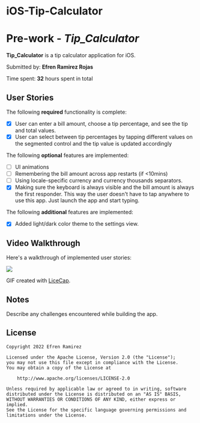 # iOS-Tip-Calculator
# Pre-work - *Tip_Calculator*

**Tip_Calculator** is a tip calculator application for iOS.

Submitted by: **Efren Ramirez Rojas**

Time spent: **32** hours spent in total

## User Stories

The following **required** functionality is complete:

* [x] User can enter a bill amount, choose a tip percentage, and see the tip and total values.
* [x] User can select between tip percentages by tapping different values on the segmented control and the tip value is updated accordingly

The following **optional** features are implemented:

* [ ] UI animations
* [ ] Remembering the bill amount across app restarts (if <10mins)
* [ ] Using locale-specific currency and currency thousands separators.
* [x] Making sure the keyboard is always visible and the bill amount is always the first responder. This way the user doesn't have to tap anywhere to use this app. Just launch the app and start typing.

The following **additional** features are implemented:

- [x] Added light/dark color theme to the settings view.

## Video Walkthrough

Here's a walkthrough of implemented user stories:

![](https://i.imgur.com/wEuatXg.gif)

GIF created with [LiceCap](http://www.cockos.com/licecap/).

## Notes

Describe any challenges encountered while building the app.

## License

    Copyright 2022 Efren Ramirez

    Licensed under the Apache License, Version 2.0 (the "License");
    you may not use this file except in compliance with the License.
    You may obtain a copy of the License at

        http://www.apache.org/licenses/LICENSE-2.0

    Unless required by applicable law or agreed to in writing, software
    distributed under the License is distributed on an "AS IS" BASIS,
    WITHOUT WARRANTIES OR CONDITIONS OF ANY KIND, either express or implied.
    See the License for the specific language governing permissions and
    limitations under the License.
